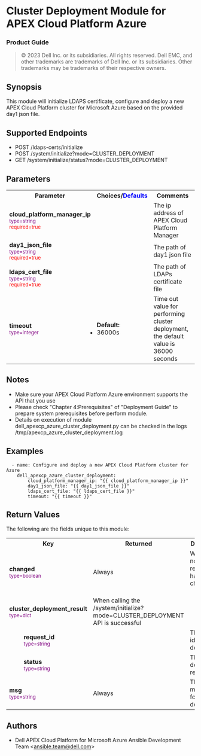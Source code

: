 Cluster Deployment Module for APEX Cloud Platform Azure
=================
### Product Guide

> © 2023 Dell Inc. or its subsidiaries. All rights reserved. Dell 
> EMC, and other trademarks are trademarks of Dell Inc. or its 
> subsidiaries. Other trademarks may be trademarks of their respective owners. 

Synopsis
--------
This module will initialize LDAPS certificate, configure and deploy a new APEX Cloud Platform 
cluster for Microsoft Azure based on the provided day1 json file.
  
Supported Endpoints
--------

* POST /ldaps-certs/initialize
* POST /system/initialize?mode=CLUSTER_DEPLOYMENT
* GET /system/initialize/status?mode=CLUSTER_DEPLOYMENT  

Parameters
----------

<table  border=0 cellpadding=0 class="documentation-table">
    <tr>
        <th colspan="1">Parameter</th>
        <th>Choices/<font color="blue">Defaults</font></th>
                    <th width="100%">Comments</th>
    </tr>
    <tr>
        <td colspan="1">
            <div class="ansibleOptionAnchor" id="parameter-cloud-platform-manager-ip"></div>
            <b>cloud_platform_manager_ip</b>
            <a class="ansibleOptionLink" href="#parameter-cloud-platform-manager-ip" title="Permalink to this option"></a>
            <div style="font-size: small">
                <span style="color: purple">type=string</span>
                <br>
                <span style="color: red">required=true</span>                    
            </div>
        </td>
        <td></td>
        <td>
            <div></div>
            <div>The ip address of APEX Cloud Platform Manager</div>
        </td>
    </tr>
    <tr>
        <td colspan="1">
            <div class="ansibleOptionAnchor" id="parameter-day1-json-file"></div>
            <b>day1_json_file</b>
            <a class="ansibleOptionLink" href="#parameter-day1-json-file" title="Permalink to this option"></a>
            <div style="font-size: small">
                <span style="color: purple">type=string</span>
                <br>
                <span style="color: red">required=true</span>                    
            </div>
        </td>
        <td></td>
        <td>
            <div></div>
            <div>The path of day1 json file</div>
        </td>
    </tr>
    <tr>
        <td colspan="1">
            <div class="ansibleOptionAnchor" id="parameter-ldaps-cert-file"></div>
            <b>ldaps_cert_file</b>
            <a class="ansibleOptionLink" href="#parameter-ldaps-cert-file" title="Permalink to this option"></a>
            <div style="font-size: small">
                <span style="color: purple">type=string</span>
                <br>
                <span style="color: red">required=true</span>
            </div>
        </td>
        <td></td>
        <td>
            <div></div>
            <div>The path of LDAPs certificate file</div>
        </td>
    </tr>
    <tr>
        <td colspan="1">
            <div class="ansibleOptionAnchor" id="parameter-state"></div>
            <b>timeout</b>
            <a class="ansibleOptionLink" href="#parameter-state" title="Permalink to this option"></a>
            <div style="font-size: small">
                <span style="color: purple">type=integer</span>
                <br>
                <span style="color: red"></span>                    
            </div>
        </td>
        <td>
            <ul style="margin: 0; padding: 0"><b>Default:</b>
                <li>36000s</li>
            </ul>
        </td>
        <td>
            <div></div>
            <div>Time out value for performing cluster deployment, the default value is 36000 seconds</div>
            <div></div>
        </td>
    </tr>
</table>

Notes
-----
- Make sure your APEX Cloud Platform Azure environment supports the API that you use
- Please check "Chapter 4:Prerequisites" of "Deployment Guide" to prepare system prerequisites before perform module.
- Details on execution of module dell_apexcp_azure_cluster_deployment.py can be checked in the logs /tmp/apexcp_azure_cluster_deployment.log


Examples
--------

``` yaml+jinja
  - name: Configure and deploy a new APEX Cloud Platform cluster for Azure
    dell_apexcp_azure_cluster_deployment:
        cloud_platform_manager_ip: "{{ cloud_platform_manager_ip }}"
        day1_json_file: "{{ day1_json_file }}"
        ldaps_cert_file: "{{ ldaps_cert_file }}"
        timeout: "{{ timeout }}"
```

Return Values
-------------

The following are the fields unique to this module:

<table border=0 cellpadding=0 class="documentation-table">
    <tr>
        <th colspan="2">Key</th>
        <th>Returned</th>
        <th width="100%">Description</th>
    </tr>
    <tr>
        <td colspan="2">
            <div class="ansibleOptionAnchor" id="return-changed"></div>
            <b>changed</b>
            <a class="ansibleOptionLink" href="#return-changed" title="Permalink to this return value"></a>
            <div style="font-size: small">
              <span style="color: purple">type=boolean</span>
            </div>
        </td>
        <td>Always</td>
        <td>
            <div>Whether or not the resource has changed.</div><br/>
        </td>
    </tr>
    <tr>
        <td colspan="2">
            <div class="ansibleOptionAnchor" id="return-day1-initialization"></div>
            <b>cluster_deployment_result</b>
            <a class="ansibleOptionLink" href="#return-day1-initialization" title="Permalink to this return value"></a>
            <div style="font-size: small"><span style="color: purple">type=dict</span></div>
        </td>
        <td>When calling the /system/initialize?mode=CLUSTER_DEPLOYMENT API is successful</td>
        <td><div></div><br/></td>
    </tr>
    <tr>
        <td class="elbow-placeholder">&nbsp;</td>
        <td colspan="1">
            <div class="ansibleOptionAnchor" id="return-install-status/request-id"></div>
            <b>request_id</b>
            <a class="ansibleOptionLink" href="#return-install-status/request-id" title="Permalink to this return value"></a>
            <div style="font-size: small"><span style="color: purple">type=string</span></div>
        </td>
        <td></td>
        <td>
            <div>The request id of cluster deployment.</div>
        </td>
    </tr>
    <tr>
        <td class="elbow-placeholder">&nbsp;</td>
        <td colspan="1">
            <div class="ansibleOptionAnchor" id="return-install-status/status"></div>
            <b>status</b>
            <a class="ansibleOptionLink" href="#return-install-status/status" title="Permalink to this return value"></a>
            <div style="font-size: small"><span style="color: purple">type=string</span></div>
        </td>
        <td></td>
        <td><div>The cluster deployment result.</div></td>
    </tr>
    <tr>
        <td colspan="2">
            <div class="ansibleOptionAnchor" id="return-msg"></div>
            <b>msg</b>
            <a class="ansibleOptionLink" href="#return-msg" title="Permalink to this return value"></a>
            <div style="font-size: small"><span style="color: purple">type=string</span></div>
        </td>
        <td>Always</td>
        <td><div>The message for cluster deployment</div></td>
    </tr>
</table>

Authors
-------

-   Dell APEX Cloud Platform for Microsoft Azure Ansible Development Team &lt;<ansible.team@dell.com>&gt;